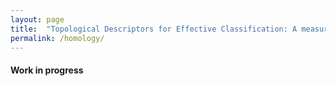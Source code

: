 ```yaml
---
layout: page
title:  "Topological Descriptors for Effective Classification: A measure based approach (2023)"
permalink: /homology/
---
```

#### Work in progress